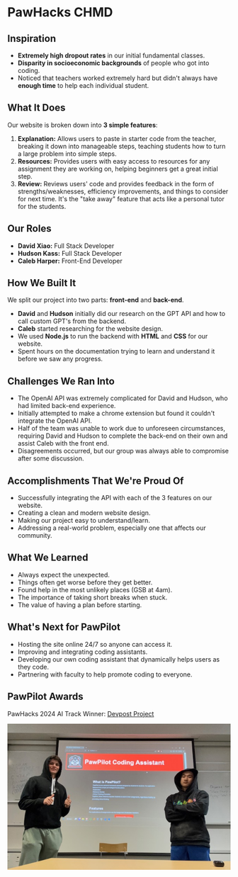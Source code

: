 # PawHacks CHMD

## Inspiration

- **Extremely high dropout rates** in our initial fundamental classes.
- **Disparity in socioeconomic backgrounds** of people who got into coding.
- Noticed that teachers worked extremely hard but didn't always have **enough time** to help each individual student.

## What It Does

Our website is broken down into **3 simple features**:

1. **Explanation:** Allows users to paste in starter code from the teacher, breaking it down into manageable steps, teaching students how to turn a large problem into simple steps.
2. **Resources:** Provides users with easy access to resources for any assignment they are working on, helping beginners get a great initial step.
3. **Review:** Reviews users' code and provides feedback in the form of strengths/weaknesses, efficiency improvements, and things to consider for next time. It's the "take away" feature that acts like a personal tutor for the students.

## Our Roles

- **David Xiao:** Full Stack Developer
- **Hudson Kass:** Full Stack Developer
- **Caleb Harper:** Front-End Developer

## How We Built It

We split our project into two parts: **front-end** and **back-end**.

- **David** and **Hudson** initially did our research on the GPT API and how to call custom GPT's from the backend.
- **Caleb** started researching for the website design.
- We used **Node.js** to run the backend with **HTML** and **CSS** for our website.
- Spent hours on the documentation trying to learn and understand it before we saw any progress.

## Challenges We Ran Into

- The OpenAI API was extremely complicated for David and Hudson, who had limited back-end experience.
- Initially attempted to make a chrome extension but found it couldn't integrate the OpenAI API.
- Half of the team was unable to work due to unforeseen circumstances, requiring David and Hudson to complete the back-end on their own and assist Caleb with the front end.
- Disagreements occurred, but our group was always able to compromise after some discussion.

## Accomplishments That We're Proud Of

- Successfully integrating the API with each of the 3 features on our website.
- Creating a clean and modern website design.
- Making our project easy to understand/learn.
- Addressing a real-world problem, especially one that affects our community.

## What We Learned

- Always expect the unexpected.
- Things often get worse before they get better.
- Found help in the most unlikely places (GSB at 4am).
- The importance of taking short breaks when stuck.
- The value of having a plan before starting.

## What's Next for PawPilot

- Hosting the site online 24/7 so anyone can access it.
- Improving and integrating coding assistants.
- Developing our own coding assistant that dynamically helps users as they code.
- Partnering with faculty to help promote coding to everyone.

## PawPilot Awards

PawHacks 2024 AI Track Winner: [Devpost Project](https://devpost.com/software/pawhacks-chmd)

![Finished Project](finishedfinally.jpg)
